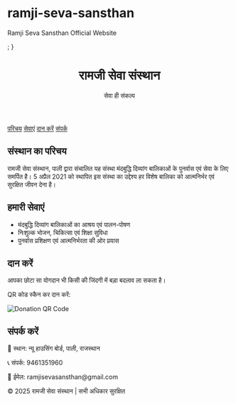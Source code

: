 # ramji-seva-sansthan
Ramji Seva Sansthan Official Website
<!DOCTYPE html><html lang="hi">
<head>
; }
  </style>
</head>
<body>
  <header>
    <h1>रामजी सेवा संस्थान</h1>
    <p>सेवा ही संकल्प</p>
  </header>
  <nav>
    <a href="#about">परिचय</a>
    <a href="#services">सेवाएं</a>
    <a href="#donate">दान करें</a>
    <a href="#contact">संपर्क</a>
  </nav>  <section id="about">
    <h2>संस्थान का परिचय</h2>
    <p>रामजी सेवा संस्थान, पाली द्वारा संचालित यह संस्था मंदबुद्धि दिव्यांग बालिकाओं के पुनर्वास एवं सेवा के लिए समर्पित है। 5 अप्रैल 2021 को स्थापित इस संस्था का उद्देश्य हर विशेष बालिका को आत्मनिर्भर एवं सुरक्षित जीवन देना है।</p>
  </section>  <section id="services">
    <h2>हमारी सेवाएं</h2>
    <ul>
      <li>मंदबुद्धि दिव्यांग बालिकाओं का आश्रय एवं पालन-पोषण</li>
      <li>निःशुल्क भोजन, चिकित्सा एवं शिक्षा सुविधा</li>
      <li>पुनर्वास प्रशिक्षण एवं आत्मनिर्भरता की ओर प्रयास</li>
    </ul>
  </section>  <section id="donate">
    <h2>दान करें</h2>
    <p>आपका छोटा सा योगदान भी किसी की जिंदगी में बड़ा बदलाव ला सकता है।</p>
    <div class="qr">
      <p>QR कोड स्कैन कर दान करें:</p>
      <img src="qr-code.png" alt="Donation QR Code" class="qr-img">
    </div>
  </section>  <section id="contact">
    <h2>संपर्क करें</h2>
    <p>📍 स्थान: न्यू हाउसिंग बोर्ड, पाली, राजस्थान</p>
    <p>📞 संपर्क: 9461351960</p>
    <p>📧 ईमेल: ramjisevasansthan@gmail.com</p>
  </section>  <footer>
    <p>&copy; 2025 रामजी सेवा संस्थान | सभी अधिकार सुरक्षित</p>
  </footer>
</body>
</html>

